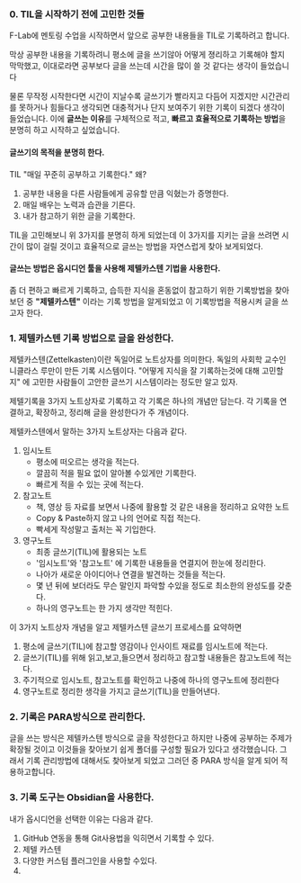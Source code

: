 ### 0. TIL을 시작하기 전에 고민한 것들 

F-Lab에 멘토링 수업을 시작하면서 앞으로 공부한 내용들을 TIL로 기록하려고 합니다. 

막상 공부한 내용을 기록하려니 평소에 글을 쓰기않아 어떻게  졍리하고 기록해야 할지 막막했고, 이대로라면 공부보다 글을 쓰는데 시간을 많이 쓸 것 같다는 생각이 들었습니다 

물론 무작정 시작한다면 시간이 지날수록 글쓰기가 빨라지고 다듬어 지겠지만 시간관리를 못하거나 힘들다고 생각되면 대충적거나 단지 보여주기 위한 기록이 되겠다 생각이 들었습니다. 이에  **글쓰는 이유**를 구체적으로 적고, **빠르고 효율적으로 기록하는 방법**을 분명히 하고 시작하고 싶었습니다. 

#### 글쓰기의 목적을 분명히 한다. 

TIL "매일 꾸준히 공부하고 기록한다." 왜? 
1. 공부한 내용을 다른 사람들에게 공유할 만큼 익혔는가 증명한다. 
2. 매일 배우는 노력과 습관을 기른다.  
3. 내가 참고하기 위한 글을 기록한다. 

TIL을 고민해보니 위 3가지를 분명히 하게 되었는데 
이 3가지를 지키는 글을 쓰려면 시간이 많이 걸릴 것이고 효율적으로 글쓰는 방법을 자연스럽게 찾아 보게되었다.  


#### 글쓰는 방법은 옵시디언 툴을 사용해 제텔카스텐 기법을 사용한다. 

좀 더 편하고 빠르게 기록하고, 습득한 지식을 혼동없이 참고하기 위한 기록방법을 찾아보던 중 **"제텔카스텐"** 이라는 기록 방법을 알게되었고 이 기록방법을 적용시켜 글을 쓰고자 한다.  

### 1. 제텔카스텐 기록 방법으로 글을 완성한다.   

제텔카스텐(Zettelkasten)이란 독일어로 노트상자를 의미한다.
독일의 사회학 교수인 니클라스 루만이 만든 기록 시스템이다. 
"어떻게 지식을 잘 기록하는것에 대해 고민할지" 에 고민한 사람들이 고안한  글쓰기 시스템이라는 정도만 알고 있자. 

제텔기록을 3가지 노트상자로 기록하고 각 기록은 하나의 개념만 담는다.
각 기록을 연결하고, 확장하고, 정리해 글을 완성한다가 주 개념이다. 

제텔카스텐에서 말하는 3가지 노트상자는 다음과 같다. 
1. 임시노트
	- 평소에 떠오르는 생각을 적는다.
	- 깔끔히 적을 필요 없이 알아볼 수있게만 기록한다. 
	- 빠르게 적을 수 있는 곳에 적는다.
2. 참고노트
	-  책, 영상 등 자료를 보면서 나중에 활용할 것 같은 내용을 정리하고 요약한 노트
	- Copy & Paste하지 않고 나의 언어로 직접 적는다.
	- 빡세게 작성말고 출처는 꼭 기입한다. 
3. 영구노트
	-  최종 글쓰기(TIL)에 활용되는 노트 
	- '임시노트'와 '참고노트' 에 기록한 내용들을 연결지어 한눈에 정리한다.
	- 나아가 새로운 아이디어나  연결을 발견하는 것들을 적는다.
	- 몇 년 뒤에 보더라도 무슨 말인지 파악할 수있을 정도로 최소한의 완성도를 갖춘다.
	- 하나의 영구노트는 한 가지 생각만 적힌다.
	

이 3가지 노트상자 개념을 알고 제텔카스텐 글쓰기 프로세스를 요약하면 
1. 평소에 글쓰기(TIL)에 참고할 영감이나 인사이트 재료를 임시노트에 적는다.
2. 글쓰기(TIL)를 위해 읽고,보고,들으면서 정리하고 참고할 내용들은 참고노트에 적는다.
3. 주기적으로 임시노트, 참고노트를 확인하고 나중에 하나의 영구노트에 정리한다 
4. 영구노트로 정리한 생각을 가지고 글쓰기(TIL)을 만들어낸다. 



### 2. 기록은 PARA방식으로 관리한다. 

글을 쓰는 방식은 제텔카스텐 방식으로 글을 작성한다고 하지만
나중에 공부하는 주제가 확장될 것이고 이것들을 찾아보기 쉽게 폴더를 구성할 필요가 있다고 생각했습니다. 그래서 기록 관리방법에 대해서도 찾아보게 되었고
그러던 중 PARA 방식을 알게 되어 적용하고합니다. 






### 3. 기록 도구는 Obsidian을 사용한다. 


내가 옵시디언을 선택한 이유는 다음과 같다.  
1. GitHub 연동을 통해 Git사용법을 익히면서 기록할 수 있다.
2. 제텔 카스텐
3. 다양한 커스텀 플러그인을 사용할 수있다. 
4. 

